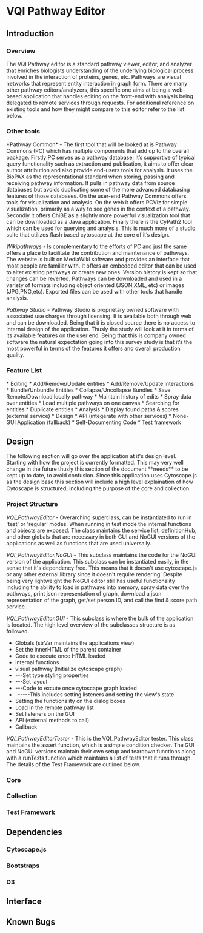 <h1>VQI Pathway Editor</h1>
<h2>Introduction</h2>
<h3>Overview</h3>
The VQI Pathway editor is a standard pathway viewer, editor, and analyzer that enriches biologists understanding of the underlying biological process involved in the interaction of proteins, genes, etc. Pathways are visual networks that represent entity interaction in graph form. There are many other pathway editors/analyzers, this specific one aims at being a web-based application that handles editing on the front-end with analysis being delegated to remote services through requests. For additional reference on existing tools and how they might compare to this editor refer to the list below.

<h3>Other tools</h3>
*Pathway Common* - The first tool that will be looked at is Pathway Commons (PC) which has multiple components that add up to the overall package. Firstly PC serves as a pathway database; It’s supportive of typical query functionality such as extraction and publication, it aims to offer clear author attribution and also provide end-users tools for analysis. It uses the BioPAX as the representational standard when storing, passing and receiving pathway information. It pulls in pathway data from source databases but avoids duplicating some of the more advanced databasing features of those databases. On the user-end Pathway Commons offers tools for visualization and analysis. On the web it offers PCViz for simple visualization, primarily as a way to see genes in the context of a pathway. Secondly it offers ChiBE as a slightly more powerful visualization tool that can be downloaded as a Java application. Finally there is the CyPath2 tool which can be used for querying and analysis. This is much more of a studio suite that utilizes flash based cytoscape at the core of it’s design.

*Wikipathways* - Is complementary to the efforts of PC and just the same offers a place to facilitate the contribution and maintenance of pathways. The website is built on MediaWiki software and provides an interface that most people are familiar with. It offers an embedded editor that can be used to alter existing pathways or create new ones. Version history is kept so that changes can be reverted. Pathways can be downloaded and used in a variety of formats including object oriented (JSON,XML, etc) or images (JPG,PNG,etc). Exported files can be used with other tools that handle analysis.

*Pathway Studio* - Pathway Studio is proprietary owned software with associated use charges through licensing. It is available both through web and can be downloaded. Being that it is closed source there is no access to internal design of the application. Thusly the study will look at it in terms of its available features on the user end. Being that this is company owned software the natural expectation going into this survey study is that it’s the most powerful in terms of the features it offers and overall production quality.

<h3>Feature List</h3>
* Editing
  * Add/Remove/Update entities
  * Add/Remove/Update interactions
  * Bundle/Unbundle Entities
  * Collapse/Uncollapse Bundles
  * Save Remote/Download locally pathway
  * Maintain history of edits
  * Spray data over entities
  * Load multiple pathways on one canvas
  * Searching for entities
  * Duplicate entities 
* Analysis
  * Display found paths & scores (external service)
* Design
  * API (integerate with other services)
  * None-GUI Application (fallback)
  * Self-Documenting Code
  * Test framework

<h2>Design</h2>
The following section will go over the application at it's design level. Starting with how the project is currently formatted. This may very well change in the future thusly this section of the document **needs** to be kept up to date, to avoid confusion. Since this application uses Cytoscape.js as the design base this section will include a high level explaination of how Cytoscape is structured, including the purpose of the core and collection.

<h3>Project Structure</h3>

*VQI_PathwayEditor* - Overarching superclass, can be instantiated to run in 'test' or 'regular' modes. When running in test mode the internal functions and objects are exposed. The class maintains the service list, definitionHub, and other globals that are necessary in both GUI and NoGUI versions of the applications as well as functions that are used universally.

*VQI_PathwayEditor.NoGUI* - This subclass maintains the code for the NoGUI version of the application. This subclass can be instantiated easily, in the sense that it's dependency free. This means that it doesn't use cytoscape.js or any other external library since it doesn't require rendering. Despite being very lightweight the NoGUI editor still has useful functionality including the ability to load in pathways into memory, spray data over the pathways, print json representation of graph, download a json representation of the graph, get/set person ID, and call the find & score path service.

*VQI_PathwayEditor.GUI* - This subclass is where the bulk of the application is located. The high level overview of the subclasses structure is as followed.

* Globals (strVar maintains the applications view)
* Set the innerHTML of the parent container
* Code to execute once HTML loaded
 * internal functions
 * visual pathway (Initialize cytoscape graph)
 * ---Set type styling properties
 * ---Set layout
 * ---Code to excute once cytoscape graph loaded
 * ------This includes setting listeners and setting the view's state
* Setting the functionality on the dialog boxes
* Load in the remote pathway list
* Set listeners on the GUI
* API (external methods to call)
* Callback

*VQI_PathwayEditorTester* - This is the VQI_PathwayEditor tester. This class maintains the assert function, which is a simple condition checker. The GUI and NoGUI versions maintain their own setup and teardown functions along with a runTests function which maintains a list of tests that it runs through. The details of the Test Framework are outlined below.

<h3>Core</h3>
<h3>Collection</h3>
<h3>Test Framework</h3>
<h2>Dependencies</h2>
<h3>Cytoscape.js</h3>
<h3>Bootstraps</h3>
<h3>D3</h3>
<h2>Interface</h2>
<h2>Known Bugs</h2>
